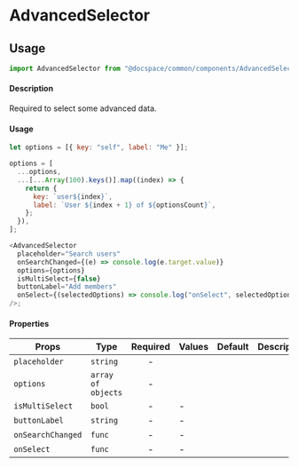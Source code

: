 # AdvancedSelector

## Usage

```js
import AdvancedSelector from "@docspace/common/components/AdvancedSelector";
```

#### Description

Required to select some advanced data.

#### Usage

```js
let options = [{ key: "self", label: "Me" }];

options = [
  ...options,
  ...[...Array(100).keys()].map((index) => {
    return {
      key: `user${index}`,
      label: `User ${index + 1} of ${optionsCount}`,
    };
  }),
];

<AdvancedSelector
  placeholder="Search users"
  onSearchChanged={(e) => console.log(e.target.value)}
  options={options}
  isMultiSelect={false}
  buttonLabel="Add members"
  onSelect={(selectedOptions) => console.log("onSelect", selectedOptions)}
/>;
```

#### Properties

| Props             | Type               | Required | Values | Default | Description |
| ----------------- | ------------------ | :------: | ------ | ------- | ----------- |
| `placeholder`     | `string`           |    -     |        |         |             |
| `options`         | `array of objects` |    -     |        |         |             |
| `isMultiSelect`   | `bool`             |    -     | -      |         |             |
| `buttonLabel`     | `string`           |    -     | -      |         |             |
| `onSearchChanged` | `func`             |    -     | -      |         |             |
| `onSelect`        | `func`             |    -     | -      |         |             |
